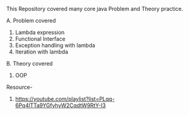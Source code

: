 This Repository covered many core java Problem and Theory practice. 

A. Problem covered
1. Lambda expression
2. Functional Interface
3. Exception handling with lambda
4. Iteration with lambda


B. Theory covered
1. OOP



Resource-
1. https://youtube.com/playlist?list=PLqq-6Pq4lTTa9YGfyhyW2CqdtW9RtY-I3
